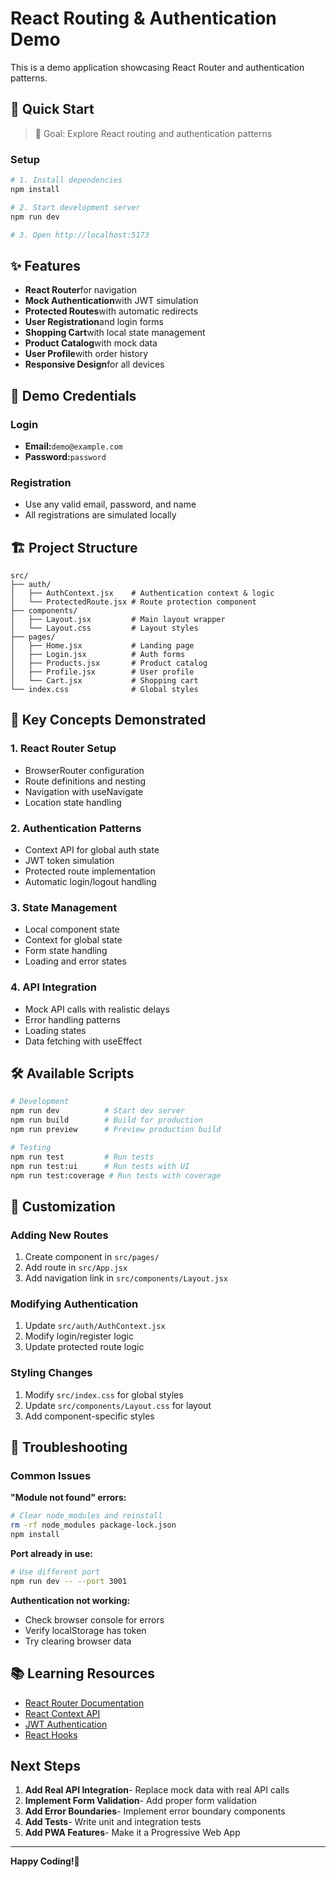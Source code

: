 # React Routing & Authentication Demo

This is a demo application showcasing React Router and authentication patterns.

## 🚀 Quick Start

> 🎯 Goal: Explore React routing and authentication patterns

### Setup
```bash
# 1. Install dependencies
npm install

# 2. Start development server
npm run dev

# 3. Open http://localhost:5173
```

## ✨ Features

- **React Router**for navigation
- **Mock Authentication**with JWT simulation
- **Protected Routes**with automatic redirects
- **User Registration**and login forms
- **Shopping Cart**with local state management
- **Product Catalog**with mock data
- **User Profile**with order history
- **Responsive Design**for all devices

## 🔐 Demo Credentials

### Login
- **Email:**`demo@example.com`
- **Password:**`password`

### Registration
- Use any valid email, password, and name
- All registrations are simulated locally

## 🏗️ Project Structure

```
src/
├── auth/
│   ├── AuthContext.jsx    # Authentication context & logic
│   └── ProtectedRoute.jsx # Route protection component
├── components/
│   ├── Layout.jsx         # Main layout wrapper
│   └── Layout.css         # Layout styles
├── pages/
│   ├── Home.jsx           # Landing page
│   ├── Login.jsx          # Auth forms
│   ├── Products.jsx       # Product catalog
│   ├── Profile.jsx        # User profile
│   └── Cart.jsx           # Shopping cart
└── index.css              # Global styles
```

## 🎯 Key Concepts Demonstrated

### 1. **React Router Setup**
- BrowserRouter configuration
- Route definitions and nesting
- Navigation with useNavigate
- Location state handling

### 2. **Authentication Patterns**
- Context API for global auth state
- JWT token simulation
- Protected route implementation
- Automatic login/logout handling

### 3. **State Management**
- Local component state
- Context for global state
- Form state handling
- Loading and error states

### 4. **API Integration**
- Mock API calls with realistic delays
- Error handling patterns
- Loading states
- Data fetching with useEffect

## 🛠️ Available Scripts

```bash
# Development
npm run dev          # Start dev server
npm run build        # Build for production
npm run preview      # Preview production build

# Testing
npm run test         # Run tests
npm run test:ui      # Run tests with UI
npm run test:coverage # Run tests with coverage
```

## 🔧 Customization

### Adding New Routes
1. Create component in `src/pages/`
2. Add route in `src/App.jsx`
3. Add navigation link in `src/components/Layout.jsx`

### Modifying Authentication
1. Update `src/auth/AuthContext.jsx`
2. Modify login/register logic
3. Update protected route logic

### Styling Changes
1. Modify `src/index.css` for global styles
2. Update `src/components/Layout.css` for layout
3. Add component-specific styles

## 🐛 Troubleshooting

### Common Issues

**"Module not found" errors:**
```bash
# Clear node_modules and reinstall
rm -rf node_modules package-lock.json
npm install
```

**Port already in use:**
```bash
# Use different port
npm run dev -- --port 3001
```

**Authentication not working:**
- Check browser console for errors
- Verify localStorage has token
- Try clearing browser data

## 📚 Learning Resources

- [React Router Documentation](https://reactrouter.com/)
- [React Context API](https://react.dev/reference/react/useContext)
- [JWT Authentication](https://jwt.io/introduction)
- [React Hooks](https://react.dev/reference/react)

## Next Steps

1. **Add Real API Integration**- Replace mock data with real API calls
2. **Implement Form Validation**- Add proper form validation
3. **Add Error Boundaries**- Implement error boundary components
4. **Add Tests**- Write unit and integration tests
5. **Add PWA Features**- Make it a Progressive Web App

---

**Happy Coding!**🚀